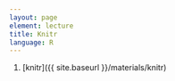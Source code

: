 ```yaml
---
layout: page
element: lecture
title: Knitr
language: R
---
```



1. [knitr]({{ site.baseurl }}/materials/knitr)

